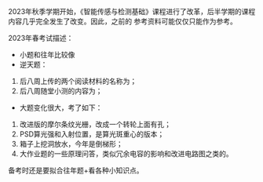 
2023年秋季学期开始，《智能传感与检测基础》课程进行了改革，后半学期的课程内容几乎完全发生了改变。因此，之前的 参考资料可能仅仅只能作为参考。

2023年春考试描述：
- 小题和往年比较像
- 逆天题：
1. 后八周上传的两个阅读材料的名称为；
2. 后八周随堂小测的内容为；

- 大题变化很大，考了如下：
1. 改进版的摩尔条纹光栅，改成一个转轮上面有孔；
2. PSD算光强和入射位置，是算光斑重心的版本；
3. 箱子上挖洞放水，今年是倒梯形；
4. 大作业题的一些原理问答，类似冗余电容的影响和改进电路图之类的。

备考时还是要拟合往年题+看各种小知识点。